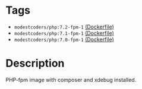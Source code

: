 # Tags

* `modestcoders/php:7.2-fpm-1` [(Dockerfile)](https://github.com/ModestCoders/dockerfiles/blob/master/php/7.2-fpm/Dockerfile)
* `modestcoders/php:7.1-fpm-1` [(Dockerfile)](https://github.com/ModestCoders/dockerfiles/blob/master/php/7.1-fpm/Dockerfile)
* `modestcoders/php:7.0-fpm-1` [(Dockerfile)](https://github.com/ModestCoders/dockerfiles/blob/master/php/7.0-fpm/Dockerfile)

# Description

PHP-fpm image with composer and xdebug installed.